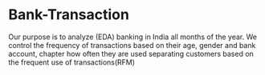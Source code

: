 # Bank-Transaction
Our purpose is to analyze (EDA) banking in India all months of the year. We control the frequency of transactions based on their age, gender and bank account, chapter how often they are used separating customers based on the frequent use of transactions(RFM)

